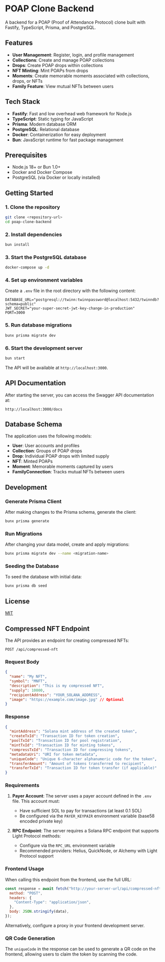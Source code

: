 # POAP Clone Backend

A backend for a POAP (Proof of Attendance Protocol) clone built with Fastify, TypeScript, Prisma, and PostgreSQL.

## Features

- **User Management**: Register, login, and profile management
- **Collections**: Create and manage POAP collections
- **Drops**: Create POAP drops within collections
- **NFT Minting**: Mint POAPs from drops
- **Moments**: Create memorable moments associated with collections, drops, or NFTs
- **Family Feature**: View mutual NFTs between users

## Tech Stack

- **Fastify**: Fast and low overhead web framework for Node.js
- **TypeScript**: Static typing for JavaScript
- **Prisma**: Modern database ORM
- **PostgreSQL**: Relational database
- **Docker**: Containerization for easy deployment
- **Bun**: JavaScript runtime for fast package management

## Prerequisites

- Node.js 18+ or Bun 1.0+
- Docker and Docker Compose
- PostgreSQL (via Docker or locally installed)

## Getting Started

### 1. Clone the repository

```bash
git clone <repository-url>
cd poap-clone-backend
```

### 2. Install dependencies

```bash
bun install
```

### 3. Start the PostgreSQL database

```bash
docker-compose up -d
```

### 4. Set up environment variables

Create a `.env` file in the root directory with the following content:

```
DATABASE_URL="postgresql://twinn:twinnpassword@localhost:5432/twinndb?schema=public"
JWT_SECRET="your-super-secret-jwt-key-change-in-production"
PORT=3000
```

### 5. Run database migrations

```bash
bunx prisma migrate dev
```

### 6. Start the development server

```bash
bun start
```

The API will be available at `http://localhost:3000`.

## API Documentation

After starting the server, you can access the Swagger API documentation at:

```
http://localhost:3000/docs
```

## Database Schema

The application uses the following models:

- **User**: User accounts and profiles
- **Collection**: Groups of POAP drops
- **Drop**: Individual POAP drops with limited supply
- **NFT**: Minted POAPs
- **Moment**: Memorable moments captured by users
- **FamilyConnection**: Tracks mutual NFTs between users

## Development

### Generate Prisma Client

After making changes to the Prisma schema, generate the client:

```bash
bunx prisma generate
```

### Run Migrations

After changing your data model, create and apply migrations:

```bash
bunx prisma migrate dev --name <migration-name>
```

### Seeding the Database

To seed the database with initial data:

```bash
bunx prisma db seed
```

## License

[MIT](LICENSE)

## Compressed NFT Endpoint

The API provides an endpoint for creating compressed NFTs:

```
POST /api/compressed-nft
```

### Request Body

```json
{
  "name": "My NFT",
  "symbol": "MNFT",
  "description": "This is my compressed NFT",
  "supply": 10000,
  "recipientAddress": "YOUR_SOLANA_ADDRESS",
  "image": "https://example.com/image.jpg" // Optional
}
```

### Response

```json
{
  "mintAddress": "Solana mint address of the created token",
  "createTxId": "Transaction ID for token creation",
  "poolTxId": "Transaction ID for pool registration",
  "mintTxId": "Transaction ID for minting tokens",
  "compressTxId": "Transaction ID for compressing tokens",
  "metadataUri": "URI for token metadata",
  "uniqueCode": "Unique 6-character alphanumeric code for the token",
  "transferAmount": "Amount of tokens transferred to recipient",
  "transferTxId": "Transaction ID for token transfer (if applicable)"
}
```

### Requirements

1. **Payer Account**: The server uses a payer account defined in the `.env` file. This account must:
   - Have sufficient SOL to pay for transactions (at least 0.1 SOL)
   - Be configured via the `PAYER_KEYPAIR` environment variable (base58 encoded private key)

2. **RPC Endpoint**: The server requires a Solana RPC endpoint that supports Light Protocol methods:
   - Configure via the `RPC_URL` environment variable
   - Recommended providers: Helius, QuickNode, or Alchemy with Light Protocol support

### Frontend Usage

When calling this endpoint from the frontend, use the full URL:

```javascript
const response = await fetch("http://your-server-url/api/compressed-nft", {
  method: "POST",
  headers: {
    "Content-Type": "application/json",
  },
  body: JSON.stringify(data),
});
```

Alternatively, configure a proxy in your frontend development server.

### QR Code Generation

The `uniqueCode` in the response can be used to generate a QR code on the frontend, allowing users to claim the token by scanning the code.
